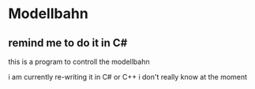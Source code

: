 # Modellbahn
## remind me to do it in C#

this is a program to controll the modellbahn

i am currently re-writing it in C# or C++ i don't really know at the moment 


